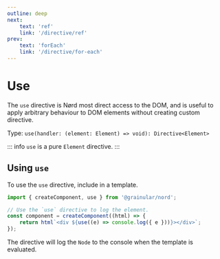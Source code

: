 ```yaml
---
outline: deep
next:
    text: 'ref'
    link: '/directive/ref'
prev:
    text: 'forEach'
    link: '/directive/for-each'
---
```


<!-- @format -->

# Use

The `use` directive is Nørd most direct access to the DOM, and is useful to apply arbitrary behaviour to DOM elements without creating custom directive.

Type: `use(handler: (element: Element) => void): Directive<Element>`

::: info
`use` is a pure `Element` directive.
:::

## Using `use`

To use the `use` directive, include in a template.

```ts
import { createComponent, use } from '@grainular/nord';

// Use the `use` directive to log the element.
const component = createComponent((html) => {
    return html`<div ${use((e) => console.log({ e }))}></div>`;
});
```

The directive will log the `Node` to the console when the template is evaluated.

<script setup>
import CodeLink from '../components/CodeLink.vue'
</script>

<CodeLink name="use.ts" link="https://github.com/IamSebastianDev/nord/blob/main/src/lib/directives/use.ts"></CodeLink>
